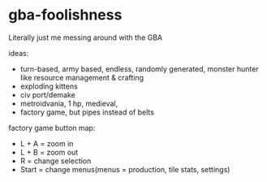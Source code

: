 # gba-foolishness
Literally just me messing around with the GBA

ideas:
- turn-based, army based, endless, randomly generated, monster hunter like resource management & crafting
- exploding kittens
- civ port/demake
- metroidvania, 1 hp, medieval, 
- factory game, but pipes instead of belts

factory game button map:
- L + A = zoom in
- L + B = zoom out
- R = change selection
- Start = change menus(menus = production, tile stats, settings)